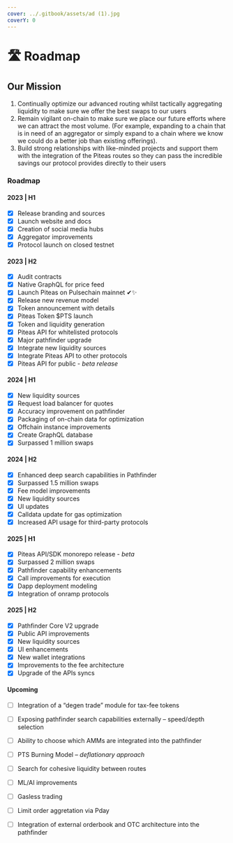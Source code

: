 ```yaml
---
cover: ../.gitbook/assets/ad (1).jpg
coverY: 0
---
```


# 🛣️ Roadmap

## Our Mission

1. Continually optimize our advanced routing whilst tactically aggregating liquidity to make sure we offer the best swaps to our users
2. Remain vigilant on-chain to make sure we place our future efforts where we can attract the most volume. (For example, expanding to a chain that is in need of an aggregator or simply expand to a chain where we know we could do a better job than existing offerings).
3. Build strong relationships with like-minded projects and support them with the integration of the Piteas routes so they can pass the incredible savings our protocol provides directly to their users



### Roadmap

#### 2023 | H1

* [x] Release branding and sources
* [x] Launch website and docs
* [x] Creation of social media hubs
* [x] Aggregator improvements
* [x] Protocol launch on closed testnet

#### 2023 | H2

* [x] Audit contracts
* [x] Native GraphQL for price feed
* [x] Launch Piteas on Pulsechain mainnet ✔✨
* [x] Release new revenue model
* [x] Token announcement with details
* [x] Piteas Token $PTS launch
* [x] Token and liquidity generation
* [x] Piteas API for whitelisted protocols
* [x] Major pathfinder upgrade
* [x] Integrate new liquidity sources
* [x] Integrate Piteas API to other protocols
* [x] Piteas API for public - _beta release_

#### 2024 | H1

* [x] New liquidity sources
* [x] Request load balancer for quotes
* [x] Accuracy improvement on pathfinder
* [x] Packaging of on-chain data for optimization
* [x] Offchain instance improvements
* [x] Create GraphQL database
* [x] Surpassed 1 million swaps

#### 2024 | H2

* [x] Enhanced deep search capabilities in Pathfinder
* [x] Surpassed 1.5 million swaps
* [x] Fee model improvements
* [x] New liquidity sources
* [x] UI updates
* [x] Calldata update for gas optimization
* [x] Increased API usage for third-party protocols

#### 2025 | H1

* [x] Piteas API/SDK monorepo release - _beta_&#x20;
* [x] Surpassed 2 million swaps
* [x] Pathfinder capability enhancements
* [x] Call improvements for execution
* [x] Dapp deployment modeling
* [x] Integration of onramp protocols

#### 2025 | H2

* [x] Pathfinder Core V2 upgrade
* [x] Public API improvements
* [x] New liquidity sources
* [x] UI enhancements
* [x] New wallet integrations
* [x] Improvements to the fee architecture
* [x] Upgrade of the APIs syncs

#### Upcoming

* [ ] Integration of a “degen trade” module for tax-fee tokens
* [ ] Exposing pathfinder search capabilities externally – speed/depth selection
* [ ] Ability to choose which AMMs are integrated into the pathfinder
* [ ] PTS Burning Model – _deflationary approach_
* [ ] Search for cohesive liquidity between routes
* [ ] ML/AI improvements
* [ ] Gasless trading
* [ ] Limit order aggretation via Pday
* [ ] Integration of external orderbook and OTC architecture into the pathfinder


